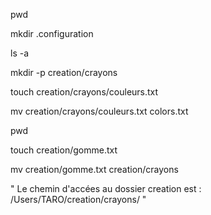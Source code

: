 pwd

mkdir .configuration

ls -a

mkdir -p creation/crayons

touch creation/crayons/couleurs.txt

mv creation/crayons/couleurs.txt colors.txt

pwd

touch creation/gomme.txt

mv creation/gomme.txt creation/crayons

" Le chemin d'accées au dossier creation est : /Users/TARO/creation/crayons/ "
